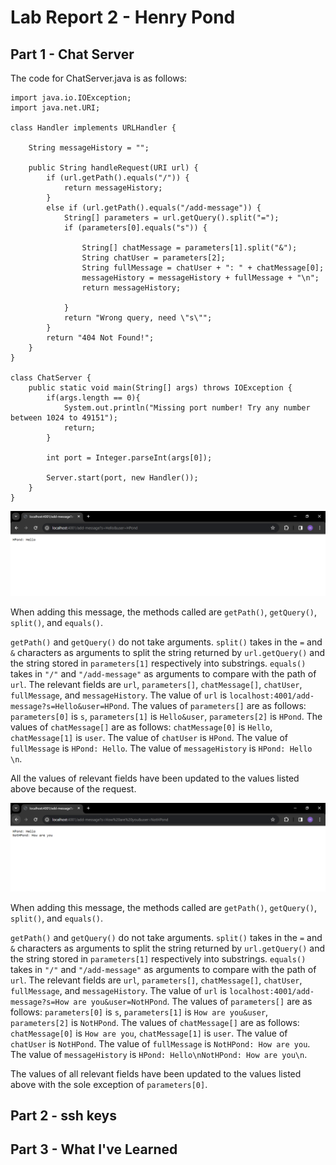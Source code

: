 # Lab Report 2 - Henry Pond
## Part 1 - Chat Server

The code for ChatServer.java is as follows:

```
import java.io.IOException;
import java.net.URI;

class Handler implements URLHandler {

    String messageHistory = "";

    public String handleRequest(URI url) {
        if (url.getPath().equals("/")) {
            return messageHistory;
        }
        else if (url.getPath().equals("/add-message")) {
            String[] parameters = url.getQuery().split("=");
            if (parameters[0].equals("s")) {

                String[] chatMessage = parameters[1].split("&");
                String chatUser = parameters[2];
                String fullMessage = chatUser + ": " + chatMessage[0];
                messageHistory = messageHistory + fullMessage + "\n";
                return messageHistory;

            }
            return "Wrong query, need \"s\"";
        } 
        return "404 Not Found!";
    }
}

class ChatServer {
    public static void main(String[] args) throws IOException {
        if(args.length == 0){
            System.out.println("Missing port number! Try any number between 1024 to 49151");
            return;
        }

        int port = Integer.parseInt(args[0]);

        Server.start(port, new Handler());
    }
}
```

![Chat Message 1](chatmessage1.PNG)

When adding this message, the methods called are `getPath()`, `getQuery()`, `split()`, and `equals()`.

`getPath()` and `getQuery()` do not take arguments. `split()` takes in the `=` and `&` characters as arguments to split the string returned by `url.getQuery()` and the string stored in `parameters[1]` respectively into substrings. `equals()` takes in `"/"` and `"/add-message"` as arguments to compare with the path of `url`. The relevant fields are `url`, `parameters[]`, `chatMessage[]`, `chatUser`, `fullMessage`, and `messageHistory`. The value of `url` is `localhost:4001/add-message?s=Hello&user=HPond`. The values of `parameters[]` are as follows: `parameters[0]` is `s`, `parameters[1]` is `Hello&user`, `parameters[2]` is `HPond`. The values of `chatMessage[]` are as follows: `chatMessage[0]` is `Hello`, `chatMessage[1]` is `user`. The value of `chatUser` is `HPond`. The value of `fullMessage` is `HPond: Hello`. The value of `messageHistory` is `HPond: Hello \n`.

All the values of relevant fields have been updated to the values listed above because of the request.

![Chat Message 2](chatmessage2.PNG)

When adding this message, the methods called are `getPath()`, `getQuery()`, `split()`, and `equals()`.

`getPath()` and `getQuery()` do not take arguments. `split()` takes in the `=` and `&` characters as arguments to split the string returned by `url.getQuery()` and the string stored in `parameters[1]` respectively into substrings. `equals()` takes in `"/"` and `"/add-message"` as arguments to compare with the path of `url`. The relevant fields are `url`, `parameters[]`, `chatMessage[]`, `chatUser`, `fullMessage`, and `messageHistory`. The value of `url` is `localhost:4001/add-message?s=How are you&user=NotHPond`. The values of `parameters[]` are as follows: `parameters[0]` is `s`, `parameters[1]` is `How are you&user`, `parameters[2]` is `NotHPond`. The values of `chatMessage[]` are as follows: `chatMessage[0]` is `How are you`, `chatMessage[1]` is `user`. The value of `chatUser` is `NotHPond`. The value of `fullMessage` is `NotHPond: How are you`. The value of `messageHistory` is `HPond: Hello\nNotHPond: How are you\n`.

The values of all relevant fields have been updated to the values listed above with the sole exception of `parameters[0]`.

## Part 2 - ssh keys



## Part 3 - What I've Learned
